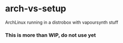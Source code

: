 # arch-vs-setup
ArchLinux running in a distrobox with vapoursynth stuff

### This is more than WIP, do not use yet
